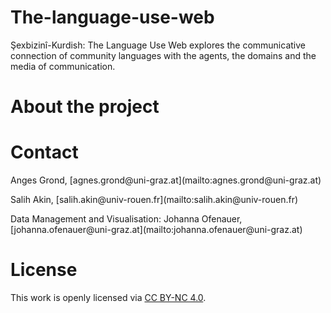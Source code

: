 # The-language-use-web
Şexbizinî-Kurdish: The Language Use Web explores the communicative connection of community languages with the agents, the domains and the media of communication.

# About the project

# Contact
<p>Anges Grond, [agnes.grond@uni-graz.at](mailto:agnes.grond@uni-graz.at)</p>
<p>Salih Akin, [salih.akin@univ-rouen.fr](mailto:salih.akin@univ-rouen.fr)</p>
<p>Data Management and Visualisation: Johanna Ofenauer, [johanna.ofenauer@uni-graz.at](mailto:johanna.ofenauer@uni-graz.at)</p>

# License
This work is openly licensed via [CC BY-NC 4.0](https://creativecommons.org/licenses/by-nc/4.0/).
